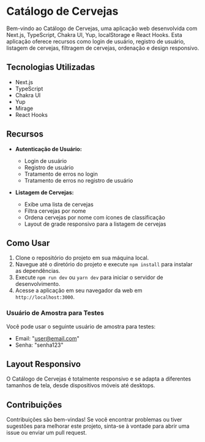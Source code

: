 # Catálogo de Cervejas

Bem-vindo ao Catálogo de Cervejas, uma aplicação web desenvolvida com Next.js, TypeScript, Chakra UI, Yup, localStorage e React Hooks. Esta aplicação oferece recursos como login de usuário, registro de usuário, listagem de cervejas, filtragem de cervejas, ordenação e design responsivo.

## Tecnologias Utilizadas

- Next.js
- TypeScript
- Chakra UI
- Yup
- Mirage
- React Hooks

## Recursos

- **Autenticação de Usuário:**

  - Login de usuário
  - Registro de usuário
  - Tratamento de erros no login
  - Tratamento de erros no registro de usuário

- **Listagem de Cervejas:**
  - Exibe uma lista de cervejas
  - Filtra cervejas por nome
  - Ordena cervejas por nome com ícones de classificação
  - Layout de grade responsivo para a listagem de cervejas

## Como Usar

1. Clone o repositório do projeto em sua máquina local.
2. Navegue até o diretório do projeto e execute `npm install` para instalar as dependências.
3. Execute `npm run dev` ou `yarn dev` para iniciar o servidor de desenvolvimento.
4. Acesse a aplicação em seu navegador da web em `http://localhost:3000`.

### Usuário de Amostra para Testes

Você pode usar o seguinte usuário de amostra para testes:

- Email: "user@email.com"
- Senha: "senha123"

## Layout Responsivo

O Catálogo de Cervejas é totalmente responsivo e se adapta a diferentes tamanhos de tela, desde dispositivos móveis até desktops.

## Contribuições

Contribuições são bem-vindas! Se você encontrar problemas ou tiver sugestões para melhorar este projeto, sinta-se à vontade para abrir uma issue ou enviar um pull request.

